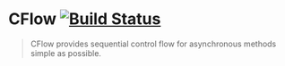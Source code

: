 # CFlow [![Build Status](https://secure.travis-ci.org/MikeBild/cflow.png?branch=master)](http://travis-ci.org/MikeBild/cflow)

> CFlow provides sequential control flow for asynchronous methods simple as possible.